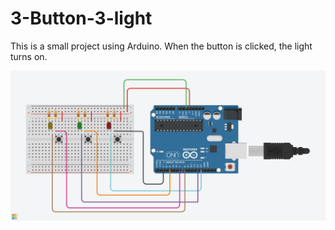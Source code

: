 # 3-Button-3-light
This is a small project using Arduino. When the button is clicked, the light turns on.

![3-Button-3-light](3Button_img.png)
